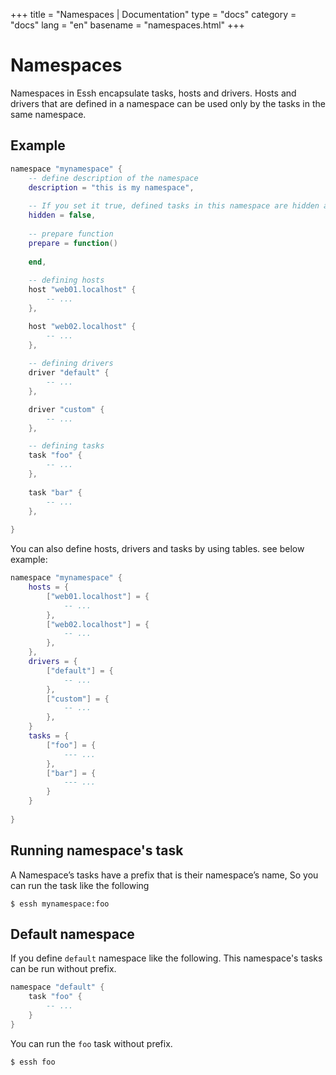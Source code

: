 +++
title = "Namespaces | Documentation"
type = "docs"
category = "docs"
lang = "en"
basename = "namespaces.html"
+++

# Namespaces

Namespaces in Essh encapsulate tasks, hosts and drivers. Hosts and drivers that are defined in a namespace can be used only by the tasks in the same namespace.

## Example

~~~lua
namespace "mynamespace" {
    -- define description of the namespace
    description = "this is my namespace",
    
    -- If you set it true, defined tasks in this namespace are hidden at default.
    hidden = false,
    
    -- prepare function 
    prepare = function()
    
    end,
    
    -- defining hosts
    host "web01.localhost" {
        -- ...
    },

    host "web02.localhost" {
        -- ...
    },
    
    -- defining drivers
    driver "default" {
        -- ...
    },

    driver "custom" {
        -- ...
    },

    -- defining tasks
    task "foo" {
        -- ...
    },
    
    task "bar" {
        -- ...
    },
    
}
~~~

You can also define hosts, drivers and tasks by using tables. see below example:

~~~lua
namespace "mynamespace" {
    hosts = {
        ["web01.localhost"] = {
            -- ...
        },
        ["web02.localhost"] = {
            -- ...
        },
    },
    drivers = {
        ["default"] = {
            -- ...
        },
        ["custom"] = {
            -- ...
        },
    }
    tasks = {
        ["foo"] = {
            --- ...
        },
        ["bar"] = {
            --- ...
        }
    }
    
}
~~~

## Running namespace's task

A Namespace’s tasks have a prefix that is their namespace’s name, So you can run the task like the following

~~~
$ essh mynamespace:foo
~~~

## Default namespace 

If you define `default` namespace like the following. This namespace's tasks can be run without prefix.

~~~lua
namespace "default" {
    task "foo" {
        -- ...
    }
}
~~~

You can run the `foo` task without prefix.

~~~
$ essh foo
~~~




